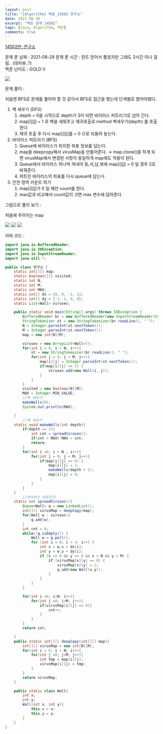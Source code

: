 ```yaml
---
layout: post
title: "[Algorithm] 백준_14502 연구소"
date: 2021-08-30
excerpt: "백준 문제 14502"
tags: [Java, Algorithm, 백준]
comments: true
---
```


[14502번: 연구소](https://www.acmicpc.net/problem/14502)

문제 푼 날짜 : 2021-08-29
문제 푼 시간 : 힌트 얻어서 풀었지만 그래도 3시간 이나 걸림.. (데자뷰..?)  
백준 난이도 : GOLD V 

<img src ="https://eunmik.github.io/bonita.github.io/assets/img/2021/0830/img1.png" />

문제 풀이 : 

처음엔 BFS로 문제를 풀어야 할 것 같아서 BFS로 접근을 했는데 단계별로 했어야했다. 

1. 벽 세우기 (DFS) 
    1. depth = 0을 시작으로 depth가 3이 되면 바이러스 퍼트리기로 넘어 간다. 
    2. map[i][j] = 1 로 벽을 세워주고 재귀호출로 method 벽세우기(depth) 를 호출한다. 
    3. 재귀 호출 후 다시 map[i][j]를 = 0 으로 되돌려 놓는다. 
2. 바이러스 퍼트리기 (BFS) 
    1. Queue에 바이러스가 위치한 좌표 정보를 담는다. 
    2. map을 deepcopy해서 virusMap을 만들어준다.  → map.clone()을 하게 되면 virusMap에서 변경된 사항이 동일하게 map에도 적용이 된다. 
    3. Queue에서 바이러스 하나씩 꺼내어 동,서,남,북에 map[i][j] = 0 일 경우 2로 바꿔준다. 
    4. 퍼트린 바이러스의 좌표를 다시 queue에 담는다. 
3. 안전 영역 카운트 하기 
    1. map[i][j]가 0 일 때만 count를 한다. 
    2. max값과 비교해서 count값이 크면 max 변수에 담아준다. 

그림으로 풀이 보기 : 

처음에 주어지는 map 

<img src ="https://eunmik.github.io/bonita.github.io/assets/img/2021/0830/img2.png" />

<img src ="https://eunmik.github.io/bonita.github.io/assets/img/2021/0830/img3.png" />

<img src ="https://eunmik.github.io/bonita.github.io/assets/img/2021/0830/img4.png" />

자바 코드 : 

```java
import java.io.BufferedReader;
import java.io.IOException;
import java.io.InputStreamReader;
import java.util.*;

public class 연구소 {
    static int[][] map;
    static boolean[][] visited;
    static int N;
    static int M;
    static int MAX;
    static int[] dx = {0, 0, -1, 1};
    static int[] dy = {-1, 1, 0, 0};
    static List<Wall> viruses;

    public static void main(String[] args) throws IOException {
        BufferedReader br = new BufferedReader(new InputStreamReader(System.in));
        StringTokenizer st = new StringTokenizer(br.readLine(), " ");
        N = Integer.parseInt(st.nextToken());
        M = Integer.parseInt(st.nextToken());
        map = new int[N][M];

        viruses = new ArrayList<Wall>();
        for(int i = 0; i < N; i++){
            st = new StringTokenizer(br.readLine(), " ");
            for(int j = 0; j < M; j++){
                map[i][j] = Integer.parseInt(st.nextToken());
                if(map[i][j] == 2) {
                    viruses.add(new Wall(i, j));
                }
            }
        }
        visited = new boolean[N][M];
        MAX = Integer.MIN_VALUE;
        //벽 세우기
        makeWalls(0);
        System.out.println(MAX);

    }
		//벽 세우기
    static void makeWalls(int depth){
        if(depth == 3){
            int cnt = spreadViruses();
            if(cnt > MAX) MAX = cnt;
            return;
        }
        for(int i =0; i < N ; i++){
            for(int j = 0; j < M; j++){
                if(map[i][j] == 0) {
                    map[i][j] = 1;
                    makeWalls(depth + 1);
                    map[i][j] = 0;
                }
            }
        }
    }
		//바이러스 퍼트리기
    static int spreadViruses(){
        Queue<Wall> q = new LinkedList();
        int[][] virusMap = deepCopy(map);
        for(Wall w : viruses){
            q.add(w);
        }
        int cnt = 0;
        while(!q.isEmpty()) {
            Wall w = q.poll();
            for (int i = 0; i < 4; i++) {
                int x = w.x + dx[i];
                int y = w.y + dy[i];
                if (x >= 0 && y >= 0 && x < N && y < M) {
                    if (virusMap[x][y] == 0) {
                        virusMap[x][y] = 2;
                        q.add(new Wall(x,y));
                    }
                }
            }
        }

        for(int i =0; i<N; i++){
            for(int j =0; j<M; j++){
                if(virusMap[i][j] == 0){
                    cnt++;
                }
            }
        }
        return cnt;

    }
    public static int[][] deepCopy(int[][] map){
        int[][] virusMap = new int[N][M];
        for(int i = 0; i < N; i++){
            for(int j =0; j<M; j++){
                int tmp = map[i][j];
                virusMap[i][j] = tmp;
            }
        }
        return virusMap;
    }

    public static class Wall{
        int x;
        int y;
        Wall(int x, int y){
            this.x = x;
            this.y = y;
        }
    }
}
```